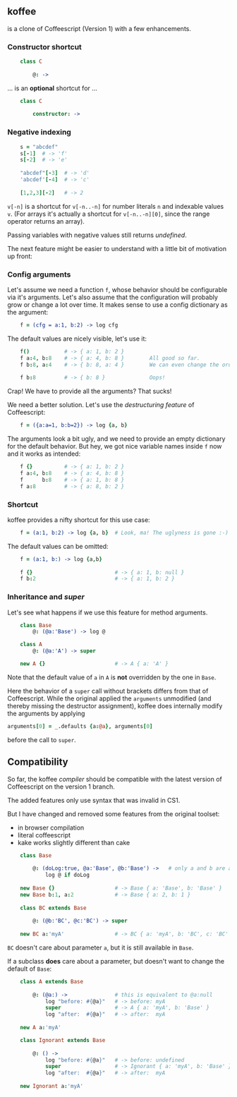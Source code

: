 ## koffee 

is a clone of Coffeescript (Version 1) with a few enhancements.

### Constructor shortcut

```coffeescript
    class C
    
        @: ->           
```

... is an **optional** shortcut for ...

```coffeescript
    class C          
        
        constructor: -> 
```

### Negative indexing

```coffeescript
    s = "abcdef"
    s[-1]  # -> 'f'
    s[-2]  # -> 'e'
    
    "abcdef"[-3]  # -> 'd'
    'abcdef'[-4]  # -> 'c'
    
    [1,2,3][-2]   # -> 2
```

`v[-n]` is a shortcut for `v[-n..-n]` for number literals `n` and indexable values `v`.
(For arrays it's actually a shortcut for `v[-n..-n][0]`, since the range operator returns an array).

Passing variables with negative values still returns *undefined*.

The next feature might be easier to understand with a little bit of motivation up front: 

### Config arguments

Let's assume we need a function `f`, whose behavior should be configurable via it's arguments.
Let's also assume that the configuration will probably grow or change a lot over time.
It makes sense to use a config dictionary as the argument:

```coffeescript
    f = (cfg = a:1, b:2) -> log cfg
```    
The default values are nicely visible, let's use it:

```coffeescript
    f()           # -> { a: 1, b: 2 }        
    f a:4, b:8    # -> { a: 4, b: 8 }        All good so far.
    f b:8, a:4    # -> { b: 8, a: 4 }        We can even change the order, nice!
                                             
    f b:8         # -> { b: 8 }              Oops!
```

Crap! We have to provide all the arguments? That sucks!
    
We need a better solution. Let's use the *destructuring feature* of Coffeescript:

```coffeescript
    f = ({a:a=1, b:b=2}) -> log {a, b}   
```

The arguments look a bit ugly, and we need to provide an empty dictionary for the default behavior. 
But hey, we got nice variable names inside `f` now and it works as intended:

```coffeescript    
    f {}          # -> { a: 1, b: 2 }  
    f a:4, b:8    # -> { a: 4, b: 8 }  
    f      b:8    # -> { a: 1, b: 8 }  
    f a:8         # -> { a: 8, b: 2 }
```    

### Shortcut
 
koffee provides a nifty shortcut for this use case:

```coffeescript
    f = (a:1, b:2) -> log {a, b}  # Look, ma! The uglyness is gone :-)
```

The default values can be omitted:

```coffeescript
    f = (a:1, b:) -> log {a,b}
    
    f {}                          # -> { a: 1, b: null }
    f b:2                         # -> { a: 1, b: 2 }
```

### Inheritance and *super*

Let's see what happens if we use this feature for method arguments.

```coffeescript
    class Base
        @: (@a:'Base') -> log @

    class A
        @: (@a:'A') -> super

    new A {}                      # -> A { a: 'A' }
```

Note that the default value of `a` in `A` is **not** overridden by the one in `Base`. 

Here the behavior of a `super` call without brackets differs from that of Coffeescript. 
While the original applied the `arguments` unmodified (and thereby missing the destructor assignment),
koffee does internally modify the arguments by applying 

```coffeescript
arguments[0] = _.defaults {a:@a}, arguments[0]
```

before the call to `super`. 

## Compatibility

So far, the koffee *compiler* should be compatible with the latest version of Coffeescript on the version 1 branch.

The added features only use syntax that was invalid in CS1.

But I have changed and removed some features from the original toolset:

- in browser compilation
- literal coffeescript
- kake works slightly different than cake

```coffeescript
    class Base
        
        @: (doLog:true, @a:'Base', @b:'Base') ->   # only a and b are assigned to @
            log @ if doLog
            
    new Base {}                   # -> Base { a: 'Base', b: 'Base' }
    new Base b:1, a:2             # -> Base { a: 2, b: 1 }
    
    class BC extends Base
        
        @: (@b:'BC', @c:'BC') -> super
        
    new BC a:'myA'                # -> BC { a: 'myA', b: 'BC', c: 'BC' }
```

`BC` doesn't care about parameter `a`, but it is still available in `Base`.

If a subclass **does** care about a parameter, but doesn't want to change the default of `Base`:

```coffeescript
    class A extends Base
        
        @: (@a:) ->               # this is equivalent to @a:null
            log "before: #{@a}"   # -> before: myA
            super                 # -> A { a: 'myA', b: 'Base' }
            log "after:  #{@a}"   # -> after:  myA
            
    new A a:'myA'

    class Ignorant extends Base
        
        @: () -> 
            log "before: #{@a}"   # -> before: undefined
            super                 # -> Ignorant { a: 'myA', b: 'Base' }
            log "after:  #{@a}"   # -> after:  myA
            
    new Ignorant a:'myA'
```

